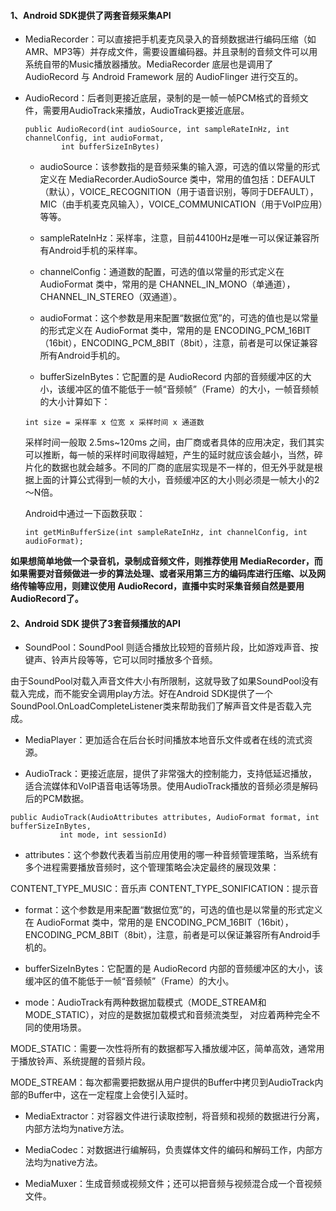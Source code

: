 #### 1、Android SDK提供了两套音频采集API
 
- MediaRecorder：可以直接把手机麦克风录入的音频数据进行编码压缩（如AMR、MP3等）并存成文件，需要设置编码器。并且录制的音频文件可以用系统自带的Music播放器播放。MediaRecorder 底层也是调用了 AudioRecord 与 Android Framework 层的 AudioFlinger 进行交互的。  
 
- AudioRecord：后者则更接近底层，录制的是一帧一帧PCM格式的音频文件，需要用AudioTrack来播放，AudioTrack更接近底层。
  
    ```
    public AudioRecord(int audioSource, int sampleRateInHz, int channelConfig, int audioFormat,
            int bufferSizeInBytes)
    ```
    
   - audioSource：该参数指的是音频采集的输入源，可选的值以常量的形式定义在 MediaRecorder.AudioSource 类中，常用的值包括：DEFAULT（默认），VOICE_RECOGNITION（用于语音识别，等同于DEFAULT），MIC（由手机麦克风输入），VOICE_COMMUNICATION（用于VoIP应用）等等。
   
   - sampleRateInHz：采样率，注意，目前44100Hz是唯一可以保证兼容所有Android手机的采样率。
   
   - channelConfig：通道数的配置，可选的值以常量的形式定义在 AudioFormat 类中，常用的是 CHANNEL_IN_MONO（单通道），CHANNEL_IN_STEREO（双通道）。
   
   - audioFormat：这个参数是用来配置“数据位宽”的，可选的值也是以常量的形式定义在 AudioFormat 类中，常用的是 ENCODING_PCM_16BIT（16bit），ENCODING_PCM_8BIT（8bit），注意，前者是可以保证兼容所有Android手机的。
   
   - bufferSizeInBytes：它配置的是 AudioRecord 内部的音频缓冲区的大小，该缓冲区的值不能低于一帧“音频帧”（Frame）的大小，一帧音频帧的大小计算如下：
   
   ``` 
   int size = 采样率 x 位宽 x 采样时间 x 通道数 
   ```
   
   采样时间一般取 2.5ms~120ms 之间，由厂商或者具体的应用决定，我们其实可以推断，每一帧的采样时间取得越短，产生的延时就应该会越小，当然，碎片化的数据也就会越多。不同的厂商的底层实现是不一样的，但无外乎就是根据上面的计算公式得到一帧的大小，音频缓冲区的大小则必须是一帧大小的2～N倍。
   
   Android中通过一下函数获取：
   
   ```
   int getMinBufferSize(int sampleRateInHz, int channelConfig, int audioFormat);
   ```

**如果想简单地做一个录音机，录制成音频文件，则推荐使用 MediaRecorder，而如果需要对音频做进一步的算法处理、或者采用第三方的编码库进行压缩、以及网络传输等应用，则建议使用 AudioRecord，直播中实时采集音频自然是要用AudioRecord了。**
  

#### 2、Android SDK 提供了3套音频播放的API
 
   - SoundPool：SoundPool 则适合播放比较短的音频片段，比如游戏声音、按键声、铃声片段等等，它可以同时播放多个音频。
 
   由于SoundPool对载入声音文件大小有所限制，这就导致了如果SoundPool没有载入完成，而不能安全调用play方法。好在Android SDK提供了一个SoundPool.OnLoadCompleteListener类来帮助我们了解声音文件是否载入完成。
    
   - MediaPlayer：更加适合在后台长时间播放本地音乐文件或者在线的流式资源。
 
   - AudioTrack：更接近底层，提供了非常强大的控制能力，支持低延迟播放，适合流媒体和VoIP语音电话等场景。使用AudioTrack播放的音频必须是解码后的PCM数据。
 
 ```
 public AudioTrack(AudioAttributes attributes, AudioFormat format, int bufferSizeInBytes,
            int mode, int sessionId)
 ```
   - attributes：这个参数代表着当前应用使用的哪一种音频管理策略，当系统有多个进程需要播放音频时，这个管理策略会决定最终的展现效果：
   
   CONTENT_TYPE_MUSIC：音乐声
   CONTENT_TYPE_SONIFICATION：提示音
   
   - format：这个参数是用来配置“数据位宽”的，可选的值也是以常量的形式定义在 AudioFormat 类中，常用的是 ENCODING_PCM_16BIT（16bit），ENCODING_PCM_8BIT（8bit），注意，前者是可以保证兼容所有Android手机的。
   
   - bufferSizeInBytes：它配置的是 AudioRecord 内部的音频缓冲区的大小，该缓冲区的值不能低于一帧“音频帧”（Frame）的大小。
   
   - mode：AudioTrack有两种数据加载模式（MODE_STREAM和MODE_STATIC），对应的是数据加载模式和音频流类型， 对应着两种完全不同的使用场景。
   
   MODE_STATIC：需要一次性将所有的数据都写入播放缓冲区，简单高效，通常用于播放铃声、系统提醒的音频片段。
   
   MODE_STREAM：每次都需要把数据从用户提供的Buffer中拷贝到AudioTrack内部的Buffer中，这在一定程度上会使引入延时。

   - MediaExtractor：对容器文件进行读取控制，将音频和视频的数据进行分离，内部方法均为native方法。
  
   - MediaCodec：对数据进行编解码，负责媒体文件的编码和解码工作，内部方法均为native方法。
  
   - MediaMuxer：生成音频或视频文件；还可以把音频与视频混合成一个音视频文件。
